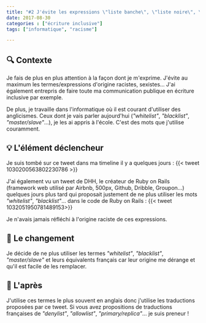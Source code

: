```yaml
---
title: "#2 J'évite les expressions \"liste banche\", \"liste noire\", \"maître/esclave\"..."
date: 2017-08-30
categories : ["écriture inclusive"]
tags: ["informatique", "racisme"]

---
```


## 🔍 Contexte
Je fais de plus en plus attention à la façon dont je m'exprime. J'évite au maximum les termes/expressions d'origine racistes, sexistes...
J'ai également entrepris de faire toute ma communication publique en écriture inclusive par exemple.

De plus, je travaille dans l'informatique où il est courant d'utiliser des anglicismes. Ceux dont je vais parler aujourd'hui (_"whitelist"_, _"blacklist"_, _"master/slave"_...), je les ai appris à l'école. C'est des mots que j'utilise couramment.

## 💡 L'élément déclencheur
Je suis tombé sur ce tweet dans ma timeline il y a quelques jours :
{{< tweet 1030200563802230786 >}}

J'ai également vu un tweet de DHH, le créateur de Ruby on Rails (framework web utilisé par Airbnb, 500px, Github, Dribble, Groupon...) quelques jours plus tard qui proposait justement de ne plus utiliser les mots _"whitelist"_, _"blacklist"_... dans le code de Ruby on Rails :
{{< tweet 1032051950781489153>}}

Je n'avais jamais réfléchi à l'origine raciste de ces expressions. 

## 👣 Le changement

Je décide de ne plus utiliser les termes _"whitelist"_, _"blacklist"_, _"master/slave"_ et leurs équivalents français car leur origine me dérange et qu'il est facile de les remplacer.

## 🌈 L'après
J'utilise ces termes le plus souvent en anglais donc j'utilise les traductions proposées par ce tweet. 
Si vous avez propositions de traductions françaises de _"denylist"_, _"allowlist"_, _"primary/replica"_... je suis preneur !